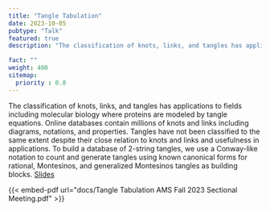 ```yaml
---
title: "Tangle Tabulation"
date: 2023-10-05
pubtype: "Talk"
featured: true
description: "The classification of knots, links, and tangles has applications to fields including molecular biology where proteins are modeled by tangle equations. Online databases contain millions of knots and links including diagrams, notations, and properties. Tangles have not been classified to the same extent despite their close relation to knots and links and usefulness in applications. To build a database of 2-string tangles, we use a Conway-like notation to count and generate tangles using known canonical forms for rational, Montesinos, and generalized Montesinos tangles as building blocks."

fact: ""
weight: 400
sitemap:
  priority : 0.8
---
```

The classification of knots, links, and tangles has applications to fields including molecular biology where proteins are modeled by tangle equations. Online databases contain millions of knots and links including diagrams, notations, and properties. Tangles have not been classified to the same extent despite their close relation to knots and links and usefulness in applications. To build a database of 2-string tangles, we use a Conway-like notation to count and generate tangles using known canonical forms for rational, Montesinos, and generalized Montesinos tangles as building blocks. <a href="docs/Tangle Tabulation AMS Fall 2023 Sectional Meeting.pdf" download>Slides</a>

{{< embed-pdf url="docs/Tangle Tabulation AMS Fall 2023 Sectional Meeting.pdf" >}}
